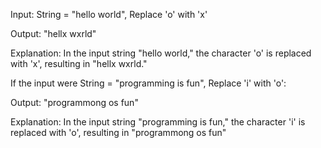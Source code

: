 Input: String = "hello world", Replace 'o' with 'x'

Output: "hellx wxrld"

Explanation: In the input string "hello world," the character 'o' is replaced with 'x', resulting in "hellx wxrld."



If the input were String = "programming is fun", Replace 'i' with 'o':

Output: "programmong os fun"

Explanation: In the input string "programming is fun," the character 'i' is replaced with 'o', resulting in "programmong os fun"
